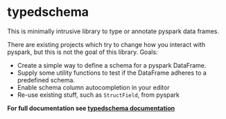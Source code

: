 # typedschema

This is minimally intrusive library to type or annotate pyspark data frames.

There are existing projects which try to change how you interact with pyspark, but this
is not the goal of this library. Goals:

* Create a simple way to define a schema for a pyspark DataFrame.
* Supply some utility functions to test if the DataFrame adheres to a predefined schema.
* Enable schema column autocompletion in your editor
* Re-use existing stuff, such as `StructField`, from pyspark

**For full documentation see [typedschema documentation](https://jwbargsten.github.io/typedschema/)**
